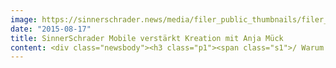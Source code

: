 ```yaml
---
image: https://sinnerschrader.news/media/filer_public_thumbnails/filer_public/23/72/23726a19-be23-408a-88b1-3c9896fb4eec/150805_pmhero_anjamueck.png__480x288_q85_crop_subsampling-2_upscale.png
date: "2015-08-17"
title: SinnerSchrader Mobile verstärkt Kreation mit Anja Mück
content: <div class="newsbody"><h3 class="p1"><span class="s1">/ Warum hast du dich bei uns beworben?</span></h3><p class="p1" style="margin-left&#58; 40px;"><em><span class="s1">Mobile? So future! Very Wow! Much interesting!</span></em><br/> </p><h3 class="p1"><span class="s1">/ Was war der bisherige Höhepunkt deines Lebens?</span></h3><p class="p2" style="margin-left&#58; 40px;"><em><span class="s1">Mit dem Fahrrad die "Most Dangerous Road" in Bolivien hinunterdüsen...</span></em><br/> </p><h3 class="p1"><span class="s1">/ Welches Wort wird deiner Meinung nach viel zu wenig verwendet?</span></h3><p class="p2" style="margin-left&#58; 40px;"><em><span class="s1">griabig</span></em><br/> </p><h3 class="p1"><span class="s1">/ Der beste Film, den ich jemals gesehen habe&#58;</span></h3><p class="p2" style="margin-left&#58; 40px;"><em><span class="s1">Nicht der Beste, aber der beste Letzte&#58; "Victoria".</span></em><br/> </p><h3 class="p1"><span class="s1">/ Vervollständige diesen Satz&#58; “Der Tag fängt erst richtig an, wenn...”</span></h3><p class="p2" style="margin-left&#58; 40px;"><em><span class="s1">...die Leberwurst auf dem Frühstücksbrot ist.</span></em><br/> </p><h3 class="p1"><span class="s1">/ Mein Motto ist&#58;</span></h3><p class="p2" style="margin-left&#58; 40px;"><em><span class="s1">One does not simply have a motto.</span></em><br/> </p><h3 class="p1"><span class="s1">/ Was machst du bestenfalls in zehn Jahren?</span></h3><p class="p2" style="margin-left&#58; 40px;"><em><span class="s1">Meinen 40. Geburtstag ohne Midlife Crisis an der Bar verbringen.</span></em><br/> </p><h3 class="p1"><span class="s1">/ Was schlimmstenfalls?</span></h3><p class="p2" style="margin-left&#58; 40px;"><em><span class="s1">Meinen 40. Geburtstag mit Midlife Crisis hinter der Bar verbringen.</span></em><br/> </p><h3 class="p1"><span class="s1">/ Ich besitze seit meiner Kindheit…</span></h3><p class="p2" style="margin-left&#58; 40px;"><em><span class="s1">...viele Sommersprossen.</span></em><br/> </p><h3 class="p1"><span class="s1">/ In 30 Jahren mache ich… </span></h3><p class="p2" style="margin-left&#58; 40px;"><em><span class="s1">...eine Umschulung zur Zootierpflegerin.</span></em><br/> </p><h3 class="p1"><span class="s1">/ Wenn ich Spaß haben will, …</span></h3><p class="p2" style="margin-left&#58; 40px;"><em><span class="s1">… geh ich mit Freunden zu den All-Time-Fav-Hip-Hop-Classics ins Prince Charles.</span></em><br/> </p><h3 class="p1"><span class="s1">/ Meine Lieblingsapp ist… </span></h3><p class="p2" style="margin-left&#58; 40px;"><em><span class="s1">Feedly.</span></em><br/> </p><h3 class="p1"><span class="s1">/ Ohne Mobile…</span></h3><p class="p2" style="margin-left&#58; 40px;"><em><span class="s1">kein Einschlafen und kein Aufwachen.</span></em><br/> </p><h3 class="p1"><span class="s1">/ 3 Dinge, dich ich auf eine einsame Insel mitnehme&#58; </span></h3><p class="p2" style="margin-left&#58; 40px;"><em><span class="s1">Lost Staffel 1, 2 und 3.</span></em><br/> </p><h3 class="p1"><span class="s1">/ Ich würde niemals…</span></h3><p class="p2" style="margin-left&#58; 40px;"><em><span class="s1"> ...nur drei Dinge auf eine einsame Insel mitnehmen.</span></em><br/> </p><p><a class="news-backlink" href="/de/"><svg class="svg-ico svg-ico--arrow-left"><use xlink&#58;href="#arrow-down"></use></svg>Zurück zur Presse Übersicht</a></p></div>
---
```

